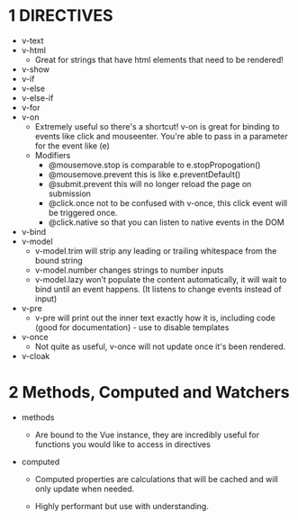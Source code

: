 # 1 DIRECTIVES

* v-text
* v-html
  * Great for strings that have html elements that need to be rendered!
* v-show
* v-if
* v-else
* v-else-if
* v-for
* v-on
  * Extremely useful so there's a shortcut! v-on is great for binding to events like click and mouseenter. You're able to pass in a parameter for the event like (e)
  * Modifiers
    * @mousemove.stop is comparable to e.stopPropogation()
    * @mousemove.prevent this is like e.preventDefault()
    * @submit.prevent this will no longer reload the page on submission
    * @click.once not to be confused with v-once, this click event will be triggered once.
    * @click.native so that you can listen to native events in the DOM
* v-bind
* v-model
  * v-model.trim will strip any leading or trailing whitespace from the bound string
  * v-model.number changes strings to number inputs
  * v-model.lazy won’t populate the content automatically, it will wait to bind until an event happens. (It listens to change events instead of input)
* v-pre
  * v-pre will print out the inner text exactly how it is, including code (good for documentation) - use to disable templates
* v-once
  * Not quite as useful, v-once will not update once it's been rendered.
* v-cloak

# 2 Methods, Computed and Watchers

* methods

  * Are bound to the Vue instance, they are incredibly useful for functions you would like to access in directives

* computed

  * Computed properties are calculations that will be cached and will only update when needed.

  * Highly performant but use with understanding.
